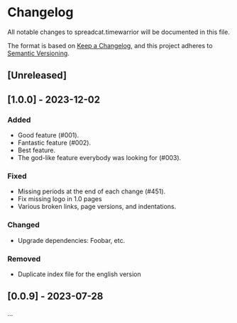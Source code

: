 # Changelog

All notable changes to spreadcat.timewarrior will be documented in this file.

The format is based on [Keep a Changelog](https://keepachangelog.com/en/1.0.0/),
and this project adheres to [Semantic Versioning](https://semver.org/spec/v2.0.0.html).

## [Unreleased]

## [1.0.0] - 2023-12-02

### Added

- Good feature (#001).
- Fantastic feature (#002).
- Best feature.
- The god-like feature everybody was looking for (#003).

### Fixed

- Missing periods at the end of each change (#451).
- Fix missing logo in 1.0 pages
- Various broken links, page versions, and indentations.

### Changed

- Upgrade dependencies: Foobar, etc.

### Removed

- Duplicate index file for the english version

## [0.0.9] - 2023-07-28

...
